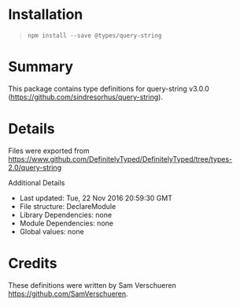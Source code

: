 # Installation
> `npm install --save @types/query-string`

# Summary
This package contains type definitions for query-string v3.0.0 (https://github.com/sindresorhus/query-string).

# Details
Files were exported from https://www.github.com/DefinitelyTyped/DefinitelyTyped/tree/types-2.0/query-string

Additional Details
 * Last updated: Tue, 22 Nov 2016 20:59:30 GMT
 * File structure: DeclareModule
 * Library Dependencies: none
 * Module Dependencies: none
 * Global values: none

# Credits
These definitions were written by Sam Verschueren <https://github.com/SamVerschueren>.
